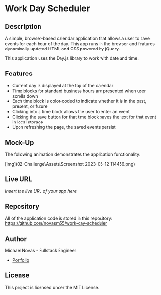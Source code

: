 # Work Day Scheduler

## Description
A simple, browser-based calendar application that allows a user to save events for each hour of the day. This app runs in the browser and features dynamically updated HTML and CSS powered by jQuery.

This application uses the Day.js library to work with date and time.

## Features
- Current day is displayed at the top of the calendar
- Time blocks for standard business hours are presented when user scrolls down
- Each time block is color-coded to indicate whether it is in the past, present, or future
- Clicking into a time block allows the user to enter an event
- Clicking the save button for that time block saves the text for that event in local storage
- Upon refreshing the page, the saved events persist

## Mock-Up
The following animation demonstrates the application functionality:

[img](02-Challenge\Assets\Screenshot 2023-05-12 114456.png)


## Live URL
*Insert the live URL of your app here*

## Repository
All of the application code is stored in this repository: https://github.com/novasm55/work-day-scheduler

## Author
Michael Novas - Fullstack Engineer
- [Portfolio](https://github.com/novasm55)


## License
This project is licensed under the MIT License.
